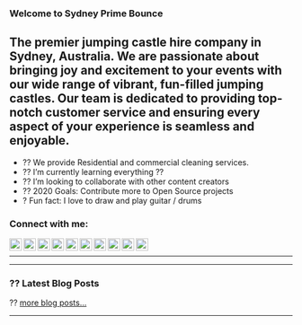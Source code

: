 ### Welcome to Sydney Prime Bounce
## The premier jumping castle hire company in Sydney, Australia. We are passionate about bringing joy and excitement to your events with our wide range of vibrant, fun-filled jumping castles. Our team is dedicated to providing top-notch customer service and ensuring every aspect of your experience is seamless and enjoyable.



- ?? We provide Residential and commercial cleaning services.
- ?? I’m currently learning everything ??
- ?? I’m looking to collaborate with other content creators
- ?? 2020 Goals: Contribute more to Open Source projects
- ? Fun fact: I love to draw and play guitar / drums


### Connect with me:

[<img align="left" alt="codeSTACKr | WordPress" width="22px" src="https://cdn.jsdelivr.net/npm/simple-icons@v3/icons/wordpress.svg" />][wordpress]
[<img align="left" alt="codeSTACKr | Tumblr" width="22px" src="https://cdn.jsdelivr.net/npm/simple-icons@v3/icons/tumblr.svg" />][tumblr]
[<img align="left" alt="codeSTACKr | Weebly" width="22px" src="https://cdn.jsdelivr.net/npm/simple-icons@v3/icons/weebly.svg" />][weebly]
[<img align="left" alt="codeSTACKr | Medium" width="22px" src="https://cdn.jsdelivr.net/npm/simple-icons@v3/icons/medium.svg" />][medium]
[<img align="left" alt="codeSTACKr | Linktree" width="22px" src="https://cdn.jsdelivr.net/npm/simple-icons@v3/icons/linktree.svg" />][linktree]
[<img align="left" alt="codeSTACKr | About.me" width="22px" src="https://cdn.jsdelivr.net/npm/simple-icons@v3/icons/about-dot-me.svg" />][aboutme]
[<img align="left" alt="codeSTACKr | Gravatar" width="22px" src="https://cdn.jsdelivr.net/npm/simple-icons@v3/icons/gravatar.svg" />][gravatar]
[<img align="left" alt="codeSTACKr | YouTube" width="22px" src="https://cdn.jsdelivr.net/npm/simple-icons@v3/icons/youtube.svg" />][youtube]
[<img align="left" alt="codeSTACKr | Rumble" width="22px" src="https://cdn.jsdelivr.net/npm/simple-icons@v3/icons/rumble.svg" />][rumble]
[<img align="left" alt="codeSTACKr | Audiomack" width="22px" src="https://cdn.jsdelivr.net/npm/simple-icons@v3/icons/audiomack.svg" />][audiomack]


<br />

---

---

### ?? Latest Blog Posts

<!-- BLOG-POST-LIST:START -->
<!-- BLOG-POST-LIST:END -->

?? [more blog posts...](https://about.me/Sydneyprimebounce)

---


[website]: https://yourwebsite.com
[youtube]: https://youtube.com/yourchannel
[twitter]: https://twitter.com/yourprofile
[linkedin]: https://linkedin.com/in/yourprofile
[instagram]: https://instagram.com/yourprofile
[wordpress]: https://yourwordpresssite.com
[tumblr]: https://yourtumblrprofile.com
[weebly]: https://yourweeblyprofile.com
[medium]: https://medium.com/@yourprofile
[linktree]: https://linktr.ee/yourprofile
[aboutme]: https://about.me/yourprofile
[gravatar]: https://gravatar.com/yourprofile
[rumble]: https://rumble.com/c/yourchannel
[audiomack]: https://audiomack.com/yourprofile
